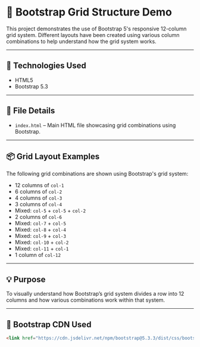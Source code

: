 # 📐 Bootstrap Grid Structure Demo

This project demonstrates the use of Bootstrap 5's responsive 12-column grid system. Different layouts have been created using various column combinations to help understand how the grid system works.

---

## 🚀 Technologies Used

- HTML5
- Bootstrap 5.3

---

## 📄 File Details

- `index.html` – Main HTML file showcasing grid combinations using Bootstrap.

---

## 📦 Grid Layout Examples

The following grid combinations are shown using Bootstrap's grid system:

- 12 columns of `col-1`
- 6 columns of `col-2`
- 4 columns of `col-3`
- 3 columns of `col-4`
- Mixed: `col-5` + `col-5` + `col-2`
- 2 columns of `col-6`
- Mixed: `col-7` + `col-5`
- Mixed: `col-8` + `col-4`
- Mixed: `col-9` + `col-3`
- Mixed: `col-10` + `col-2`
- Mixed: `col-11` + `col-1`
- 1 column of `col-12`

---

## 💡 Purpose

To visually understand how Bootstrap’s grid system divides a row into 12 columns and how various combinations work within that system.

---

## 🔗 Bootstrap CDN Used

```html
<link href="https://cdn.jsdelivr.net/npm/bootstrap@5.3.3/dist/css/bootstrap.min.css" rel="stylesheet">
